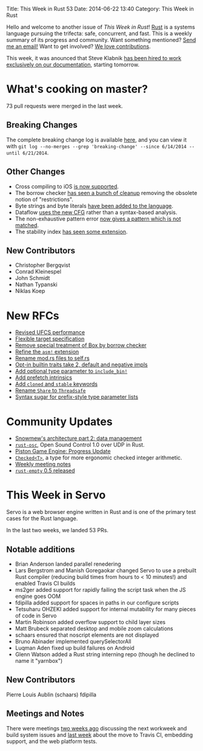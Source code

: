 Title: This Week in Rust 53
Date: 2014-06-22 13:40
Category: This Week in Rust

Hello and welcome to another issue of *This Week in Rust*!
[Rust](http://rust-lang.org) is a systems language pursuing the trifecta:
safe, concurrent, and fast. This is a weekly summary of its progress and
community. Want something mentioned? [Send me an
email!](mailto:corey@octayn.net?subject=This%20Week%20in%20Rust%20Suggestion)
Want to get involved? [We love
contributions](https://github.com/mozilla/rust/wiki/Note-guide-for-new-contributors).

This week, it was anounced that Steve Klabnik [has been hired to work
exclusively on our
documentation](http://www.reddit.com/r/rust/comments/28bew8/rusts_documentation_is_about_to_drastically/),
starting tomorrow.

<!-- more -->

# What's cooking on master?

73 pull requests were merged in the last week.

## Breaking Changes

The complete breaking change log is available
[here](https://gist.github.com/cmr/d0e6d145af65e6d74713), and you can view it
with `git log --no-merges --grep 'breaking-change' --since 6/14/2014 --until 6/21/2014`.

## Other Changes

- Cross compiling to iOS [is now
  supported](https://github.com/rust-lang/rust/pull/14715).
- The borrow checker [has seen a bunch of
  cleanup](https://github.com/rust-lang/rust/pull/14947) removing the obsolete
  notion of "restrictions".
- Byte strings and byte literals [have been added to the
  language](https://github.com/rust-lang/rust/pull/14880).
- Dataflow [uses the new CFG](https://github.com/rust-lang/rust/pull/14873)
  rather than a syntax-based analysis.
- The non-exhaustive pattern error [now gives a pattern which is not
  matched](https://github.com/rust-lang/rust/pull/14731).
- The stability index [has seen some
  extension](https://github.com/rust-lang/rust/pull/15029).

## New Contributors

- Christopher Bergqvist
- Conrad Kleinespel
- John Schmidt
- Nathan Typanski
- Niklas Koep

# New RFCs

- [Revised UFCS performance](https://github.com/rust-lang/rfcs/pull/132)
- [Flexible target specification](https://github.com/rust-lang/rfcs/pull/131)
- [Remove special treatment of Box by borrow
  checker](https://github.com/rust-lang/rfcs/pull/130)
- [Refine the `asm!` extension](https://github.com/rust-lang/rfcs/pull/129)
- [Rename mod.rs files to self.rs](https://github.com/rust-lang/rfcs/pull/128)
- [Opt-in builtin traits take 2, default and negative
  impls](https://github.com/rust-lang/rfcs/pull/127)
- [Add optional type parameter to
  `include_bin!`](https://github.com/rust-lang/rfcs/pull/126)
- [Add prefetch intrinsics](https://github.com/rust-lang/rfcs/pull/125)
- [Add `cloned` and `stable`
  keywords](https://github.com/rust-lang/rfcs/pull/124)
- [Rename `Share` to `Threadsafe`](https://github.com/rust-lang/rfcs/pull/123)
- [Syntax sugar for prefix-style type parameter
  lists](https://github.com/rust-lang/rfcs/pull/122)

# Community Updates

- [Snowmew's architecture part 2: data
  management](http://csherratt.github.io/csherratt/blog/2014/06/22/snowmews-architecture-part-2/)
- [`rust-osc`](http://www.reddit.com/r/rust/comments/2828nq/rustosc_open_sound_control_10_over_udp_in_rust/),
  Open Sound Control 1.0 over UDP in Rust.
- [Piston Game Engine: Progress
  Update](http://www.reddit.com/r/rust/comments/28srso/piston_game_engine_notice_on_progress/)
- [`Checked<T>`](https://gist.github.com/Florob/0ec238fa00a0c9b40bf7), a type
  for more ergonomic checked integer arithmetic.
- [Weekly meeting
  notes](http://www.reddit.com/r/rust/comments/28exbu/meetingweekly20140617_rfcs_unsafe_fields_loadable/)
- [`rust-empty` 0.5
  released](http://www.reddit.com/r/rust/comments/28cu3g/rustempty_05_released_compile_and_run_on_file/)



# This Week in Servo
Servo is a web browser engine written in Rust and is one of the primary test cases for the Rust language.

In the last two weeks, we landed 53 PRs.

## Notable additions

- Brian Anderson landed parallel renedering
- Lars Bergstrom and Manish Goregaokar changed Servo to use a prebuilt Rust compiler (reducing build times from hours to < 10 minutes!) and enabled Travis CI builds
- ms2ger added support for rapidly failing the script task when the JS engine goes OOM
- fdipilla added support for spaces in paths in our configure scripts
- Tetsuharu OHZEKI added support for internal mutability for many pieces of code in Servo
- Martin Robinson added overflow support to child layer sizes
- Matt Brubeck separated desktop and mobile zoom calculations
- schaars ensured that noscript elements are not displayed
- Bruno Abinader implemented querySelectorAll
- Luqman Aden fixed up build failures on Android
- Glenn Watson added a Rust string interning repo (though he declined to name it "yarnbox")

## New Contributors
Pierre Louis Aublin (schaars)
fdipilla

## Meetings and Notes

There were meetings [two weeks ago](https://github.com/mozilla/servo/wiki/Meeting-2014-06-09) discussing the next workweek and build system issues and [last week](https://github.com/mozilla/servo/wiki/Meeting-2014-06-17) about the move to Travis CI, embedding support, and the web platform tests.
